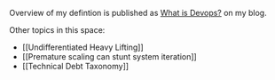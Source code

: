 Overview of my defintion is published as [What is Devops?](http://avengerpenguin.com/what-is-devops) on my blog.

Other topics in this space:

- [[Undifferentiated Heavy Lifting]]
- [[Premature scaling can stunt system iteration]]
- [[Technical Debt Taxonomy]]
